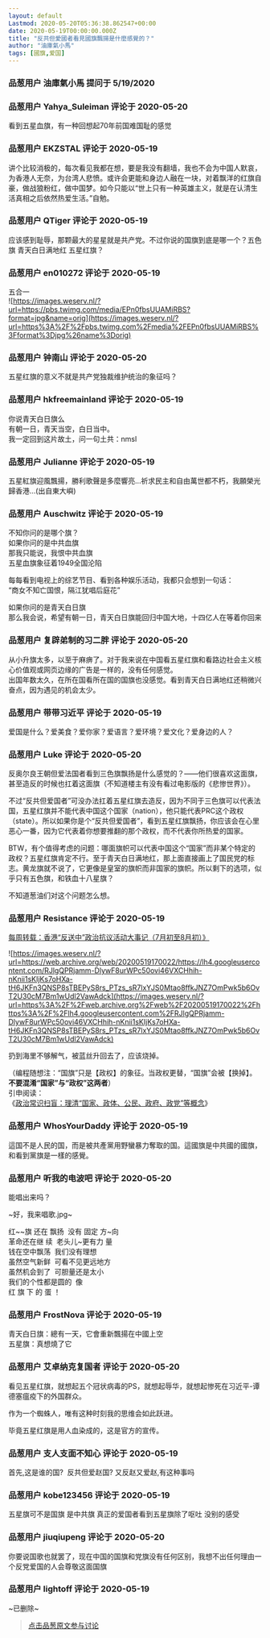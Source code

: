 ```yaml
---
layout: default
Lastmod: 2020-05-20T05:36:38.862547+00:00
date: 2020-05-19T00:00:00.000Z
title: "反共但愛國者看見國旗飄揚是什麼感覺的？"
author: "油庫氣小馬"
tags: [國旗,爱国]
---
```



### 品葱用户 **油庫氣小馬** 提问于 5/19/2020
    

    
                

### 品葱用户 **Yahya_Suleiman** 评论于 2020-05-20
        
看到五星血旗，有一种回想起70年前国难国耻的感觉
        
                

### 品葱用户 **EKZSTAL** 评论于 2020-05-19
        
讲个比较消极的，每次看见我都在想，要是我没有翻墙，我也不会为中国人默哀，为香港人无奈，为台湾人悲愤。或许会更能和身边人融在一块，对着飘洋的红旗自豪，做战狼粉红，做中国梦。如今只能以“世上只有一种英雄主义，就是在认清生活真相之后依然热爱生活。”自勉。
        
                

### 品葱用户 **QTiger** 评论于 2020-05-19
        
应该感到耻辱，那颗最大的星星就是共产党。不过你说的国旗到底是哪一个？五色旗 青天白日满地红 五星红旗？
        
                

### 品葱用户 **en010272** 评论于 2020-05-19
        
五合一  
![https://images.weserv.nl/?url=https://pbs.twimg.com/media/EPn0fbsUUAMiRBS?format=jpg&name=orig](https://images.weserv.nl/?url=https%3A%2F%2Fpbs.twimg.com%2Fmedia%2FEPn0fbsUUAMiRBS%3Fformat%3Djpg%26name%3Dorig)
        
                

### 品葱用户 **钟南山** 评论于 2020-05-20
        
五星红旗的意义不就是共产党独裁维护统治的象征吗？
        
                

### 品葱用户 **hkfreemainland** 评论于 2020-05-19
        
你说青天白日旗么  
有朝一日，青天当空，白日当中。  
我一定回到这片故土，问一句土共：nmsl
        
                

### 品葱用户 **Julianne** 评论于 2020-05-19
        
五星紅旗迎風飄揚，勝利歌聲是多麼響亮…祈求民主和自由萬世都不朽，我願榮光歸香港…(出自東大嶼)
        
                

### 品葱用户 **Auschwitz** 评论于 2020-05-19
        
不知你问的是哪个旗？  
如果你问的是中共血旗  
那我只能说，我恨中共血旗  
五星血旗象征着1949全国沦陷  
  
每每看到电视上的综艺节目、看到各种娱乐活动，我都只会想到一句话：  
“商女不知亡国恨，隔江犹唱后庭花”  
  
如果你问的是青天白日旗  
那么我会说，希望有朝一日，青天白日旗能回归中国大地，十四亿人在等着你回来
        
                

### 品葱用户 **复辟弟制的习二胖** 评论于 2020-05-20
        
从小升旗太多，以至于麻痹了。对于我来说在中国看五星红旗和看路边社会主义核心价值观或网页边缘的广告是一样的，没有任何感觉。  
出国年数太久，在所在国看所在国的国旗也没感觉。看到青天白日满地红还稍微兴奋点，因为遇见的机会太少。
        
                

### 品葱用户 **带带习近平** 评论于 2020-05-19
        
爱国是什么？爱美食？爱你家？爱语言？爱环境？爱文化？爱身边的人？
        
                

### 品葱用户 **Luke** 评论于 2020-05-20
        
反奥尔良王朝但爱法国者看到三色旗飘扬是什么感觉的？——他们很喜欢这面旗，甚至造反的时候也扛着这面旗（不知道楼主有没有看过电影版的《悲惨世界》）。  
  
不过“反共但爱国者”可没办法扛着五星红旗去造反，因为不同于三色旗可以代表法国，五星红旗并不能代表中国这个国家（nation），他只能代表PRC这个政权（state）。所以如果你是个“反共但爱国者”，看到五星红旗飘扬，你应该会在心里恶心一番，因为它代表着你想要推翻的那个政权，而不代表你所热爱的国家。  
  
BTW，有个值得考虑的问题：哪面旗帜可以代表中国这个“国家”而非某个特定的政权？五星红旗肯定不行。至于青天白日满地红，那上面直接画上了国民党的标志。黄龙旗就不说了，它更像是皇室的旗帜而非国家的旗帜。所以剩下的选项，似乎只有五色旗，和铁血十八星旗？  
  
不知道葱油们对这个问题怎么想。
        
                

### 品葱用户 **Resistance** 评论于 2020-05-19
        
[每周转载：香港“反送中”政治抗议活动大事记（7月初至8月初）》]( "https://program-think.blogspot.com/2019/08/weekly-share-135.html")  
  
![https://images.weserv.nl/?url=https://web.archive.org/web/20200519170022/https://lh4.googleusercontent.com/RJlgQPRjamm-DlywF8urWPc50ovi46VXCHhih-nKnii1sKIjKs7oHXa-tH6JKFn3QNSP8sTBEPyS8rs_PTzs_sR7lxYJS0Mtao8ffkJNZ7OmPwk5b6OvT2U30cM7Bm1wUdl2VawAdck](https://images.weserv.nl/?url=https%3A%2F%2Fweb.archive.org%2Fweb%2F20200519170022%2Fhttps%3A%2F%2Flh4.googleusercontent.com%2FRJlgQPRjamm-DlywF8urWPc50ovi46VXCHhih-nKnii1sKIjKs7oHXa-tH6JKFn3QNSP8sTBEPyS8rs_PTzs_sR7lxYJS0Mtao8ffkJNZ7OmPwk5b6OvT2U30cM7Bm1wUdl2VawAdck)  
  
扔到海里不够解气，被蓝丝升回去了，应该烧掉。  
  
（编程随想注：“国旗”只是【政权】的象征。当政权更替，“国旗”会被【换掉】。**不要混淆“国家”与“政权”这两者**）  
引申阅读：  
《[政治常识扫盲：理清“国家、政体、公民、政府、政党”等概念]( "https://program-think.blogspot.com/2013/12/political-concepts-state-citizenship-etc.html")》
        
                

### 品葱用户 **WhosYourDaddy** 评论于 2020-05-19
        
這国不是人民的国，而是被共產黨用野蠻暴力奪取的国。這國旗是中共國的國旗，和看到黨旗是一樣的感覺。
        
                

### 品葱用户 **听我的电波吧** 评论于 2020-05-20
        
能唱出来吗？  
  
~好，我来唱歌.jpg~  
  
红~~旗 还在 飘扬  没有 固定 方~向  
革命还在继 续  老头儿~更有力 量  
钱在空中飘荡  我们没有理想  
虽然空气新鲜  可看不见更远地方  
虽然机会到了  可胆量还是太小  
我们的个性都是圆的  像  
红 旗 下 的 蛋 ！
        
                

### 品葱用户 **FrostNova** 评论于 2020-05-19
        
青天白日旗：總有一天，它會重新飄揚在中國上空  
五星旗：真想燒了它
        
                

### 品葱用户 **艾卓纳克复国者** 评论于 2020-05-20
        
看见五星红旗，就想起五个冠状病毒的PS，就想起辱华，就想起惨死在习近平-谭德塞瘟疫下的外国群众。  
  
作为一个蜘蛛人，唯有这种时刻我的思维会如此跃进。  
  
毕竟五星红旗是用人血染成的，这是官方的宣传。
        
                

### 品葱用户 **支人支面不知心** 评论于 2020-05-19
        
首先,这是谁的国?  反共但爱赵国? 又反赵又爱赵,有这种事吗
        
                

### 品葱用户 **kobe123456** 评论于 2020-05-19
        
五星旗可不是国旗 是中共旗 真正的爱国者看到五星旗除了呕吐 没别的感受
        
                

### 品葱用户 **jiuqiupeng** 评论于 2020-05-20
        
你要说国歌也就罢了，现在中国的国旗和党旗没有任何区别，我想不出任何理由一个反党爱国的人会尊敬这面国旗
        
                

### 品葱用户 **lightoff** 评论于 2020-05-19
        
~已删除~
        
                





> [点击品葱原文参与讨论](https://pincong.rocks/question/25583)

